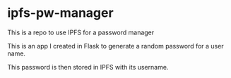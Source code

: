 # ipfs-pw-manager
This is a repo to use IPFS for a password manager

This is an app I created in Flask to generate a random password for a user name. 

This password is then stored in IPFS with its username.

